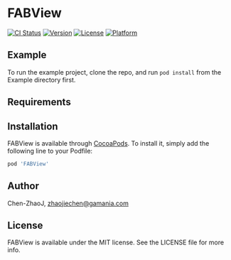 # FABView

[![CI Status](https://img.shields.io/travis/Chen-ZhaoJ/FABView.svg?style=flat)](https://travis-ci.org/Chen-ZhaoJ/FABView)
[![Version](https://img.shields.io/cocoapods/v/FABView.svg?style=flat)](https://cocoapods.org/pods/FABView)
[![License](https://img.shields.io/cocoapods/l/FABView.svg?style=flat)](https://cocoapods.org/pods/FABView)
[![Platform](https://img.shields.io/cocoapods/p/FABView.svg?style=flat)](https://cocoapods.org/pods/FABView)

## Example

To run the example project, clone the repo, and run `pod install` from the Example directory first.

## Requirements

## Installation

FABView is available through [CocoaPods](https://cocoapods.org). To install
it, simply add the following line to your Podfile:

```ruby
pod 'FABView'
```

## Author

Chen-ZhaoJ, zhaojiechen@gamania.com

## License

FABView is available under the MIT license. See the LICENSE file for more info.
